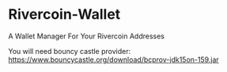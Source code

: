 # Rivercoin-Wallet
A Wallet Manager For Your Rivercoin Addresses


You will need bouncy castle provider: https://www.bouncycastle.org/download/bcprov-jdk15on-159.jar
